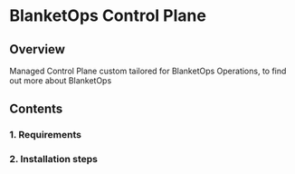 # BlanketOps Control Plane

## Overview

Managed Control Plane custom tailored for BlanketOps Operations, to find out more about BlanketOps

## Contents
### 1. Requirements
### 2. Installation steps
